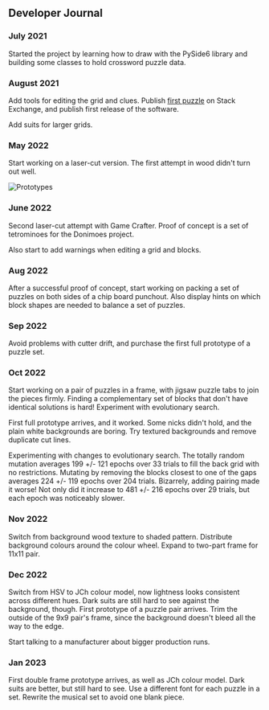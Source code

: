 ## Developer Journal
### July 2021
Started the project by learning how to draw with the PySide6 library and
building some classes to hold crossword puzzle data.

### August 2021
Add tools for editing the grid and clues. Publish [first puzzle] on Stack
Exchange, and publish first release of the software.

Add suits for larger grids.

### May 2022
Start working on a laser-cut version. The first attempt in wood didn't turn out
well.

![[Prototypes]](images/prototypes.jpg)

[Prototypes]: images/prototypes.jpg

### June 2022
Second laser-cut attempt with Game Crafter. Proof of concept is a set of
tetrominoes for the Donimoes project.

Also start to add warnings when editing a grid and blocks.

### Aug 2022
After a successful proof of concept, start working on packing a set of puzzles
on both sides of a chip board punchout. Also display hints on which block shapes
are needed to balance a set of puzzles.

### Sep 2022
Avoid problems with cutter drift, and purchase the first full prototype of a
puzzle set.

### Oct 2022
Start working on a pair of puzzles in a frame, with jigsaw puzzle tabs to join
the pieces firmly. Finding a complementary set of blocks that don't have
identical solutions is hard! Experiment with evolutionary search.

First full prototype arrives, and it worked. Some nicks didn't hold, and the
plain white backgrounds are boring. Try textured backgrounds and remove
duplicate cut lines.

Experimenting with changes to evolutionary search. The totally random mutation
averages 199 +/- 121 epochs over 33 trials to fill the back grid with no
restrictions. Mutating by removing the blocks closest to one of the gaps
averages 224 +/- 119 epochs over 204 trials. Bizarrely, adding pairing made it
worse! Not only did it increase to 481 +/- 216 epochs over 29 trials, but each
epoch was noticeably slower.

### Nov 2022
Switch from background wood texture to shaded pattern. Distribute background
colours around the colour wheel. Expand to two-part frame for 11x11 pair.

### Dec 2022
Switch from HSV to JCh colour model, now lightness looks consistent across
different hues. Dark suits are still hard to see against the background, though.
First prototype of a puzzle pair arrives. Trim the outside of the 9x9 pair's
frame, since the background doesn't bleed all the way to the edge.

Start talking to a manufacturer about bigger production runs.

### Jan 2023
First double frame prototype arrives, as well as JCh colour model. Dark suits
are better, but still hard to see. Use a different font for each puzzle in a
set. Rewrite the musical set to avoid one blank piece.

[first puzzle]: https://puzzling.stackexchange.com/q/111376/38